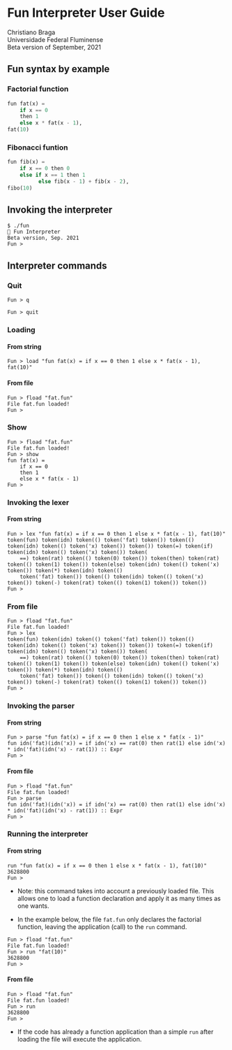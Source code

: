 # Fun Interpreter User Guide

Christiano Braga  
Universidade Federal Fluminense  
Beta version of September, 2021

## Fun syntax by example

### Factorial function
```python
fun fat(x) =
    if x == 0
    then 1
    else x * fat(x - 1),
fat(10)	
```

### Fibonacci funtion

```python
fun fib(x) =
    if x == 0 then 0
    else if x == 1 then 1
          else fib(x - 1) + fib(x - 2),
fibo(10)  
```

## Invoking the interpreter

```
$ ./fun
🎉 Fun Interpreter
Beta version, Sep. 2021
Fun > 
```

## Interpreter commands


### Quit
```
Fun > q
```

```
Fun > quit
```

### Loading

#### From string

```
Fun > load "fun fat(x) = if x == 0 then 1 else x * fat(x - 1), fat(10)"
```

#### From file

```
Fun > fload "fat.fun"
File fat.fun loaded!
Fun >
```

### Show

```
Fun > fload "fat.fun"
File fat.fun loaded!
Fun > show
fun fat(x) =
    if x == 0
    then 1
    else x * fat(x - 1)
Fun > 
```

### Invoking the lexer

#### From string
```
Fun > lex "fun fat(x) = if x == 0 then 1 else x * fat(x - 1), fat(10)"
token(fun) token(idn) token(() token('fat) token()) token(() token(idn) token(() token('x) token()) token()) token(=) token(if) token(idn) token(() token('x) token()) token(
    ==) token(rat) token(() token(0) token()) token(then) token(rat) token(() token(1) token()) token(else) token(idn) token(() token('x) token()) token(*) token(idn) token(()
    token('fat) token()) token(() token(idn) token(() token('x) token()) token(-) token(rat) token(() token(1) token()) token()) 
Fun > 
```

### From file

```
Fun > fload "fat.fun"
File fat.fun loaded!
Fun > lex
token(fun) token(idn) token(() token('fat) token()) token(() token(idn) token(() token('x) token()) token()) token(=) token(if) token(idn) token(() token('x) token()) token(
    ==) token(rat) token(() token(0) token()) token(then) token(rat) token(() token(1) token()) token(else) token(idn) token(() token('x) token()) token(*) token(idn) token(()
    token('fat) token()) token(() token(idn) token(() token('x) token()) token(-) token(rat) token(() token(1) token()) token()) 
Fun > 
```

### Invoking the parser

#### From string

```
Fun > parse "fun fat(x) = if x == 0 then 1 else x * fat(x - 1)"
fun idn('fat)(idn('x)) = if idn('x) == rat(0) then rat(1) else idn('x) * idn('fat)(idn('x) - rat(1)) :: Expr
Fun > 
```

#### From file

```
Fun > fload "fat.fun"
File fat.fun loaded!
Fun > parse
fun idn('fat)(idn('x)) = if idn('x) == rat(0) then rat(1) else idn('x) * idn('fat)(idn('x) - rat(1)) :: Expr
Fun > 
```

### Running the interpreter

#### From string
```
run "fun fat(x) = if x == 0 then 1 else x * fat(x - 1), fat(10)"
3628800
Fun > 
```

- Note: this command takes into account a previously loaded file. This
allows one to load a function declaration and apply it as many times
as one wants.

- In the example below, the file ```fat.fun``` only declares the
  factorial function, leaving the application (call) to the ```run``` command.

```
Fun > fload "fat.fun"
File fat.fun loaded!
Fun > run "fat(10)"
3628800
Fun > 
```

#### From file

```
Fun > fload "fat.fun"
File fat.fun loaded!
Fun > run
3628800
Fun > 
```

- If the code has already a function application than a simple
  ```run``` after loading the file will execute the application.
